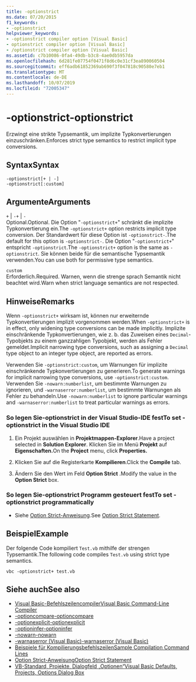 ```yaml
---
title: -optionstrict
ms.date: 07/20/2015
f1_keywords:
- -optionstrict
helpviewer_keywords:
- -optionstrict compiler option [Visual Basic]
- optionstrict compiler option [Visual Basic]
- /optionstrict compiler option [Visual Basic]
ms.assetid: c7b10086-0fa4-49db-b3c8-4ae0db5957da
ms.openlocfilehash: 6d281fe07754f0471f8d6c0e31cf3ea890060504
ms.sourcegitcommit: eff6adb61852369ab690f3f047818c90580e7eb1
ms.translationtype: MT
ms.contentlocale: de-DE
ms.lasthandoff: 10/07/2019
ms.locfileid: "72005347"
---
```

# <a name="-optionstrict"></a><span data-ttu-id="2ca39-102">-optionstrict</span><span class="sxs-lookup"><span data-stu-id="2ca39-102">-optionstrict</span></span>
<span data-ttu-id="2ca39-103">Erzwingt eine strikte Typsemantik, um implizite Typkonvertierungen einzuschränken.</span><span class="sxs-lookup"><span data-stu-id="2ca39-103">Enforces strict type semantics to restrict implicit type conversions.</span></span>  
  
## <a name="syntax"></a><span data-ttu-id="2ca39-104">Syntax</span><span class="sxs-lookup"><span data-stu-id="2ca39-104">Syntax</span></span>  
  
```console  
-optionstrict[+ | -]  
-optionstrict[:custom]  
```  
  
## <a name="arguments"></a><span data-ttu-id="2ca39-105">Argumente</span><span class="sxs-lookup"><span data-stu-id="2ca39-105">Arguments</span></span>  
 <span data-ttu-id="2ca39-106">`+` &#124; `-`</span><span class="sxs-lookup"><span data-stu-id="2ca39-106">`+` &#124; `-`</span></span>  
 <span data-ttu-id="2ca39-107">Optional.</span><span class="sxs-lookup"><span data-stu-id="2ca39-107">Optional.</span></span> <span data-ttu-id="2ca39-108">Die Option "`-optionstrict+`" schränkt die implizite Typkonvertierung ein.</span><span class="sxs-lookup"><span data-stu-id="2ca39-108">The `-optionstrict+` option restricts implicit type conversion.</span></span> <span data-ttu-id="2ca39-109">Der Standardwert für diese Option ist `-optionstrict-`.</span><span class="sxs-lookup"><span data-stu-id="2ca39-109">The default for this option is `-optionstrict-`.</span></span> <span data-ttu-id="2ca39-110">Die Option "`-optionstrict+`" entspricht `-optionstrict`.</span><span class="sxs-lookup"><span data-stu-id="2ca39-110">The `-optionstrict+` option is the same as `-optionstrict`.</span></span> <span data-ttu-id="2ca39-111">Sie können beide für die semantische Typsemantik verwenden.</span><span class="sxs-lookup"><span data-stu-id="2ca39-111">You can use both for permissive type semantics.</span></span>  
  
 `custom`  
 <span data-ttu-id="2ca39-112">Erforderlich.</span><span class="sxs-lookup"><span data-stu-id="2ca39-112">Required.</span></span> <span data-ttu-id="2ca39-113">Warnen, wenn die strenge sprach Semantik nicht beachtet wird.</span><span class="sxs-lookup"><span data-stu-id="2ca39-113">Warn when strict language semantics are not respected.</span></span>  
  
## <a name="remarks"></a><span data-ttu-id="2ca39-114">Hinweise</span><span class="sxs-lookup"><span data-stu-id="2ca39-114">Remarks</span></span>  
 <span data-ttu-id="2ca39-115">Wenn `-optionstrict+` wirksam ist, können nur erweiternde Typkonvertierungen implizit vorgenommen werden.</span><span class="sxs-lookup"><span data-stu-id="2ca39-115">When `-optionstrict+` is in effect, only widening type conversions can be made implicitly.</span></span> <span data-ttu-id="2ca39-116">Implizite einschränkende Typkonvertierungen, wie z. b. das Zuweisen eines `Decimal`-Typobjekts zu einem ganzzahligen Typobjekt, werden als Fehler gemeldet.</span><span class="sxs-lookup"><span data-stu-id="2ca39-116">Implicit narrowing type conversions, such as assigning a `Decimal` type object to an integer type object, are reported as errors.</span></span>  
  
 <span data-ttu-id="2ca39-117">Verwenden Sie `-optionstrict:custom`, um Warnungen für implizite einschränkende Typkonvertierungen zu generieren.</span><span class="sxs-lookup"><span data-stu-id="2ca39-117">To generate warnings for implicit narrowing type conversions, use `-optionstrict:custom`.</span></span> <span data-ttu-id="2ca39-118">Verwenden Sie `-nowarn:numberlist`, um bestimmte Warnungen zu ignorieren, und `-warnaserror:numberlist`, um bestimmte Warnungen als Fehler zu behandeln.</span><span class="sxs-lookup"><span data-stu-id="2ca39-118">Use `-nowarn:numberlist` to ignore particular warnings and `-warnaserror:numberlist` to treat particular warnings as errors.</span></span>  
  
### <a name="to-set--optionstrict-in-the-visual-studio-ide"></a><span data-ttu-id="2ca39-119">So legen Sie-optionstrict in der Visual Studio-IDE fest</span><span class="sxs-lookup"><span data-stu-id="2ca39-119">To set -optionstrict in the Visual Studio IDE</span></span>  
  
1. <span data-ttu-id="2ca39-120">Ein Projekt auswählen in **Projektmappen-Explorer**.</span><span class="sxs-lookup"><span data-stu-id="2ca39-120">Have a project selected in **Solution Explorer**.</span></span> <span data-ttu-id="2ca39-121">Klicken Sie im Menü **Projekt** auf **Eigenschaften.**</span><span class="sxs-lookup"><span data-stu-id="2ca39-121">On the **Project** menu, click **Properties.**</span></span>   
  
2. <span data-ttu-id="2ca39-122">Klicken Sie auf die Registerkarte **Kompilieren**.</span><span class="sxs-lookup"><span data-stu-id="2ca39-122">Click the **Compile** tab.</span></span>  
  
3. <span data-ttu-id="2ca39-123">Ändern Sie den Wert im Feld **Option Strict** .</span><span class="sxs-lookup"><span data-stu-id="2ca39-123">Modify the value in the **Option Strict** box.</span></span>  
  
### <a name="to-set--optionstrict-programmatically"></a><span data-ttu-id="2ca39-124">So legen Sie-optionstrict Programm gesteuert fest</span><span class="sxs-lookup"><span data-stu-id="2ca39-124">To set -optionstrict programmatically</span></span>  
  
- <span data-ttu-id="2ca39-125">Siehe [Option Strict-Anweisung](../../../visual-basic/language-reference/statements/option-strict-statement.md).</span><span class="sxs-lookup"><span data-stu-id="2ca39-125">See [Option Strict Statement](../../../visual-basic/language-reference/statements/option-strict-statement.md).</span></span>  
  
## <a name="example"></a><span data-ttu-id="2ca39-126">Beispiel</span><span class="sxs-lookup"><span data-stu-id="2ca39-126">Example</span></span>  
 <span data-ttu-id="2ca39-127">Der folgende Code kompiliert `Test.vb` mithilfe der strengen Typsemantik.</span><span class="sxs-lookup"><span data-stu-id="2ca39-127">The following code compiles `Test.vb` using strict type semantics.</span></span>  
  
```console
vbc -optionstrict+ test.vb  
```  
  
## <a name="see-also"></a><span data-ttu-id="2ca39-128">Siehe auch</span><span class="sxs-lookup"><span data-stu-id="2ca39-128">See also</span></span>

- [<span data-ttu-id="2ca39-129">Visual Basic-Befehlszeilencompiler</span><span class="sxs-lookup"><span data-stu-id="2ca39-129">Visual Basic Command-Line Compiler</span></span>](../../../visual-basic/reference/command-line-compiler/index.md)
- [<span data-ttu-id="2ca39-130">-optioncompare</span><span class="sxs-lookup"><span data-stu-id="2ca39-130">-optioncompare</span></span>](../../../visual-basic/reference/command-line-compiler/optioncompare.md)
- [<span data-ttu-id="2ca39-131">-optionexplicit</span><span class="sxs-lookup"><span data-stu-id="2ca39-131">-optionexplicit</span></span>](../../../visual-basic/reference/command-line-compiler/optionexplicit.md)
- [<span data-ttu-id="2ca39-132">-optioninfer</span><span class="sxs-lookup"><span data-stu-id="2ca39-132">-optioninfer</span></span>](../../../visual-basic/reference/command-line-compiler/optioninfer.md)
- [<span data-ttu-id="2ca39-133">-nowarn</span><span class="sxs-lookup"><span data-stu-id="2ca39-133">-nowarn</span></span>](../../../visual-basic/reference/command-line-compiler/nowarn.md)
- [<span data-ttu-id="2ca39-134">-warnaserror (Visual Basic)</span><span class="sxs-lookup"><span data-stu-id="2ca39-134">-warnaserror (Visual Basic)</span></span>](../../../visual-basic/reference/command-line-compiler/warnaserror.md)
- [<span data-ttu-id="2ca39-135">Beispiele für Kompilierungsbefehlszeilen</span><span class="sxs-lookup"><span data-stu-id="2ca39-135">Sample Compilation Command Lines</span></span>](../../../visual-basic/reference/command-line-compiler/sample-compilation-command-lines.md)
- [<span data-ttu-id="2ca39-136">Option Strict-Anweisung</span><span class="sxs-lookup"><span data-stu-id="2ca39-136">Option Strict Statement</span></span>](../../../visual-basic/language-reference/statements/option-strict-statement.md)
- [<span data-ttu-id="2ca39-137">VB-Standard, Projekte, Dialogfeld „Optionen“</span><span class="sxs-lookup"><span data-stu-id="2ca39-137">Visual Basic Defaults, Projects, Options Dialog Box</span></span>](/visualstudio/ide/reference/visual-basic-defaults-projects-options-dialog-box)
